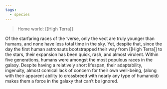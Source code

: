 ```yaml
---
tags:
  - species
---
```

>Home world: [[High Terra]]

Of the starfaring races of the ‘verse, only the vect are truly younger than humans, and none have less total time in the sky. Yet, despite that, since the day the first human astronauts bootstrapped their way from [[High Terra]] to the stars, their expansion has been quick, rash, and almost virulent. Within five generations, humans were amongst the most populous races in the galaxy. Despite having a relatively short lifespan, their adaptability, ingenuity, almost comical lack of concern for their own well-being, (along with their apparent ability to crossbreed with nearly any type of humanoid) makes them a force in the galaxy that can’t be ignored.